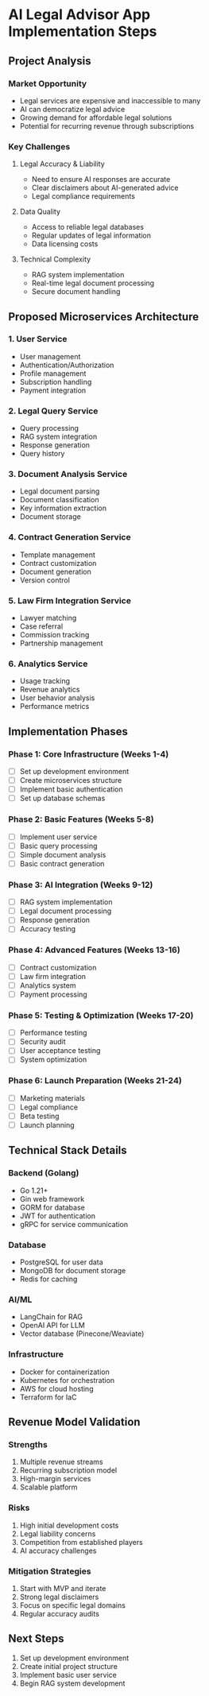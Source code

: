 # AI Legal Advisor App Implementation Steps

## Project Analysis

### Market Opportunity
- Legal services are expensive and inaccessible to many
- AI can democratize legal advice
- Growing demand for affordable legal solutions
- Potential for recurring revenue through subscriptions

### Key Challenges
1. Legal Accuracy & Liability
   - Need to ensure AI responses are accurate
   - Clear disclaimers about AI-generated advice
   - Legal compliance requirements

2. Data Quality
   - Access to reliable legal databases
   - Regular updates of legal information
   - Data licensing costs

3. Technical Complexity
   - RAG system implementation
   - Real-time legal document processing
   - Secure document handling

## Proposed Microservices Architecture

### 1. User Service
- User management
- Authentication/Authorization
- Profile management
- Subscription handling
- Payment integration

### 2. Legal Query Service
- Query processing
- RAG system integration
- Response generation
- Query history

### 3. Document Analysis Service
- Legal document parsing
- Document classification
- Key information extraction
- Document storage

### 4. Contract Generation Service
- Template management
- Contract customization
- Document generation
- Version control

### 5. Law Firm Integration Service
- Lawyer matching
- Case referral
- Commission tracking
- Partnership management

### 6. Analytics Service
- Usage tracking
- Revenue analytics
- User behavior analysis
- Performance metrics

## Implementation Phases

### Phase 1: Core Infrastructure (Weeks 1-4)
- [ ] Set up development environment
- [ ] Create microservices structure
- [ ] Implement basic authentication
- [ ] Set up database schemas

### Phase 2: Basic Features (Weeks 5-8)
- [ ] Implement user service
- [ ] Basic query processing
- [ ] Simple document analysis
- [ ] Basic contract generation

### Phase 3: AI Integration (Weeks 9-12)
- [ ] RAG system implementation
- [ ] Legal document processing
- [ ] Response generation
- [ ] Accuracy testing

### Phase 4: Advanced Features (Weeks 13-16)
- [ ] Contract customization
- [ ] Law firm integration
- [ ] Analytics system
- [ ] Payment processing

### Phase 5: Testing & Optimization (Weeks 17-20)
- [ ] Performance testing
- [ ] Security audit
- [ ] User acceptance testing
- [ ] System optimization

### Phase 6: Launch Preparation (Weeks 21-24)
- [ ] Marketing materials
- [ ] Legal compliance
- [ ] Beta testing
- [ ] Launch planning

## Technical Stack Details

### Backend (Golang)
- Go 1.21+
- Gin web framework
- GORM for database
- JWT for authentication
- gRPC for service communication

### Database
- PostgreSQL for user data
- MongoDB for document storage
- Redis for caching

### AI/ML
- LangChain for RAG
- OpenAI API for LLM
- Vector database (Pinecone/Weaviate)

### Infrastructure
- Docker for containerization
- Kubernetes for orchestration
- AWS for cloud hosting
- Terraform for IaC

## Revenue Model Validation

### Strengths
1. Multiple revenue streams
2. Recurring subscription model
3. High-margin services
4. Scalable platform

### Risks
1. High initial development costs
2. Legal liability concerns
3. Competition from established players
4. AI accuracy challenges

### Mitigation Strategies
1. Start with MVP and iterate
2. Strong legal disclaimers
3. Focus on specific legal domains
4. Regular accuracy audits

## Next Steps
1. Set up development environment
2. Create initial project structure
3. Implement basic user service
4. Begin RAG system development 
